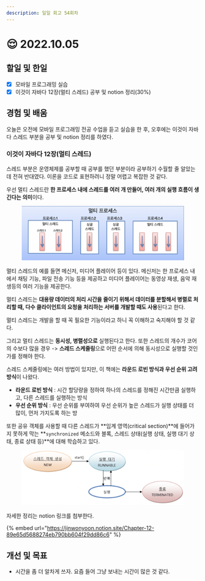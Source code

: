 ```yaml
---
description: 일일 회고 54회차
---
```


# 😌 2022.10.05

## 할일 및 한일&#x20;

* [x] 모바일 프로그래밍 실습&#x20;
* [x] 이것이 자바다 12장(멀티 스레드) 공부 및 notion 정리(30%)&#x20;

## 경험 및 배움

오늘은 오전에 모바일 프로그래밍 전공 수업을 듣고 실습을 한 후, 오후에는 이것이 자바다 스레드 부분을 공부 및 notion 정리를 하였다.

### 이것이 자바다 12장(멀티 스레드)&#x20;

스레드 부분은 운영체제를 공부할 때 공부를 했던 부분이라 공부하기 수월할 줄 알았는데 전혀 반대였다. 이론을 코드로 표현하려니 정말 어렵고 복잡한 것 같다.

우선 멀티 스레드란 **한 프로세스 내에 스레드를 여러 개 만들어, 여러 개의 실행 흐름이 생긴다는 의미**이다.

<figure><img src="../.gitbook/assets/image (7).png" alt=""><figcaption></figcaption></figure>

멀티 스레드의 예를 들면 메신저, 미디어 플레이어 등이 있다. 메신저는 한 프로세스 내에서 채팅 기능, 파일 전송 기능 등을 제공하고 미디어 플레이어는 동영상 재생, 음악 재생등의 여러 기능을 제공한다.

멀티 스레드는 **대용량 데이터의 처리 시간을 줄이기 위해서 데이터를 분할해서 병렬로 처리할 때, 다수 클라이언트의 요청을 처리하는 서버를 개발할 때도 사용**된다고 한다.

멀티 스레드는 개발을 할 때 꼭 필요한 기능이라고 하니 꼭 이해하고 숙지해야 할 것 같다.

그리고 멀티 스레드는 **동시성, 병렬성으로** 실행된다고 한다. 또한 스레드의 개수가 코어의 수보다 많을 경우 -> **스레드 스케줄링**으로 어떤 순서에 의해 동시성으로 실행할 것인가를 정해야 한다.

스레드 스케줄링에는 여러 방법이 있지만, 이 책에는 **라운드 로빈 방식과 우선 순위 고려 방식**이 나왔다.

* **라운드 로빈 방식** : 시간 할당량을 정하여 하나의 스레드를 정해진 시간만큼 실행하고, 다른 스레드를 실행하는 방식
* **우선 순위 방식** : 우선 순위를 부여하여 우선 순위가 높은 스레드가 실행 상태를 더 많이, 먼저 가지도록 하는 방

또한 공유 객체를 사용할 때 다른 스레드가 **임계 영역(critical section)**에 들어가지 못하게 막는 **`synchronized` 메소드와 블록, 스레드 상태(실행 상태, 실행 대기 상태, 종료 상태 등)**에 대해 학습하고 있다.&#x20;

<figure><img src="../.gitbook/assets/image (4) (1) (2).png" alt=""><figcaption></figcaption></figure>

자세한 정리는 notion 링크를 첨부한다.

{% embed url="https://jinwonyoon.notion.site/Chapter-12-89e65d5688274eb790bb604f29dd86c6" %}

## 개선 및 목표&#x20;

* 시간을 좀 더 알차게 쓰자. 요즘 들어 그냥 보내는 시간이 많은 것 같다.&#x20;
